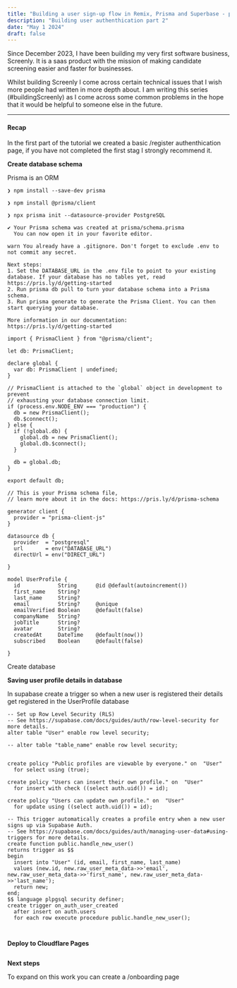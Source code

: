 ```yaml
---
title: "Building a user sign-up flow in Remix, Prisma and Superbase - part 2"
description: "Building user authenthication part 2"
date: "May 1 2024"
draft: false
---
```


Since December 2023, I have been building my very first software business, Screenly. It is a saas product with the mission of making candidate screening easier and faster for businesses.

Whilst building Screenly I come across certain technical issues that I wish more people had written in more depth about. I am writing this series (#buildingScreenly) as I come across some common problems in the hope that it would be helpful to someone else in the future. 

---

#### Recap

In the first part of the tutorial we created a basic /register authenthication page, if you have not completed the first stag I strongly recommend it. 


**Create database schema**

Prisma is an ORM 

```
❯ npm install --save-dev prisma

❯ npm install @prisma/client

❯ npx prisma init --datasource-provider PostgreSQL

✔ Your Prisma schema was created at prisma/schema.prisma
  You can now open it in your favorite editor.

warn You already have a .gitignore. Don't forget to exclude .env to not commit any secret.

Next steps:
1. Set the DATABASE_URL in the .env file to point to your existing database. If your database has no tables yet, read https://pris.ly/d/getting-started
2. Run prisma db pull to turn your database schema into a Prisma schema.
3. Run prisma generate to generate the Prisma Client. You can then start querying your database.

More information in our documentation:
https://pris.ly/d/getting-started

```



```
import { PrismaClient } from "@prisma/client";

let db: PrismaClient;

declare global {
  var db: PrismaClient | undefined;
}

// PrismaClient is attached to the `global` object in development to prevent
// exhausting your database connection limit.
if (process.env.NODE_ENV === "production") {
  db = new PrismaClient();
  db.$connect();
} else {
  if (!global.db) {
    global.db = new PrismaClient();
    global.db.$connect();
  }

  db = global.db;
}

export default db;

```


```
// This is your Prisma schema file,
// learn more about it in the docs: https://pris.ly/d/prisma-schema

generator client {
  provider = "prisma-client-js"
}

datasource db {
  provider  = "postgresql"
  url       = env("DATABASE_URL")
  directUrl = env("DIRECT_URL")

}

model UserProfile {
  id            String      @id @default(autoincrement())
  first_name    String?
  last_name     String?
  email         String?     @unique
  emailVerified Boolean     @default(false)
  companyName   String?
  jobTitle      String?
  avatar        String?
  createdAt     DateTime    @default(now())
  subscribed    Boolean     @default(false)

}

```

Create database 


**Saving user profile details in database**

In supabase create a trigger so when a new user is registered their details get registered in the UserProfile database

```
-- Set up Row Level Security (RLS)
-- See https://supabase.com/docs/guides/auth/row-level-security for more details.
alter table "User" enable row level security;

-- alter table "table_name" enable row level security;


create policy "Public profiles are viewable by everyone." on  "User"
  for select using (true);

create policy "Users can insert their own profile." on  "User"
  for insert with check ((select auth.uid()) = id);

create policy "Users can update own profile." on  "User"
  for update using ((select auth.uid()) = id);

-- This trigger automatically creates a profile entry when a new user signs up via Supabase Auth.
-- See https://supabase.com/docs/guides/auth/managing-user-data#using-triggers for more details.
create function public.handle_new_user()
returns trigger as $$
begin
  insert into "User" (id, email, first_name, last_name)
  values (new.id, new.raw_user_meta_data->>'email', new.raw_user_meta_data->>'first_name', new.raw_user_meta_data->>'last_name');
  return new;
end;
$$ language plpgsql security definer;
create trigger on_auth_user_created
  after insert on auth.users
  for each row execute procedure public.handle_new_user();



```



**Deploy to Cloudflare Pages** 


```

```


**Next steps** 

To expand on this work you can create a /onboarding page 